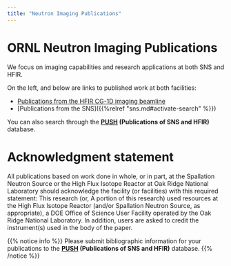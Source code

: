 ```yaml
---
title: "Neutron Imaging Publications"
---
```


# ORNL Neutron Imaging Publications

We focus on imaging capabilities and research applications at both SNS and HFIR.

On the left, and below are links to published work at both facilities:

 * [Publications from the HFIR CG-1D imaging beamline](https://neutrons.ornl.gov/imaging/publications)
 * [Publications from the SNS]({{%relref "sns.md#activate-search" %}})

You can also search through the **[PUSH](https://snsapp1.sns.ornl.gov/xprod/f?p=134:37) (Publications of SNS and HFIR)** database.

# Acknowledgment statement

All publications based on work done in whole, or in part, at the Spallation Neutron Source or the High Flux Isotope
Reactor at Oak Ridge National Laboratory should acknowledge the facility (or facilities) with this required statement:
This research (or, A portion of this research) used resources at the High Flux Isotope Reactor (and/or Spallation
Neutron Source, as appropriate), a DOE Office of Science User Facility operated by the Oak Ridge National Laboratory.
In addition, users are asked to credit the instrument(s) used in the body of the paper.

{{% notice info %}}
Please submit bibliographic information for your publications to the **[PUSH](https://snsapp1.sns.ornl.gov/xprod/f?p=134:37) (Publications of SNS and HFIR)** database.
{{% /notice %}}




